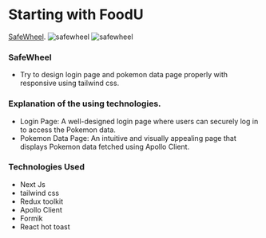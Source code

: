 # Starting with FoodU

[SafeWheel](https://safewheel-pokemon.vercel.app/).
![safewheel](https://i.ibb.co/1Xfjs3C/Safewheel-Login.png)
![safewheel](https://i.ibb.co/0XrjK0L/Safewheel-Pokemon.png)

### SafeWheel

- Try to design login page and pokemon data page properly with responsive using tailwind css.

### Explanation of the using technologies.

- Login Page: A well-designed login page where users can securely log in to access the Pokemon data.
- Pokemon Data Page: An intuitive and visually appealing page that displays Pokemon data fetched using Apollo Client.

### Technologies Used

- Next Js
- tailwind css
- Redux toolkit
- Apollo Client
- Formik 
- React hot toast